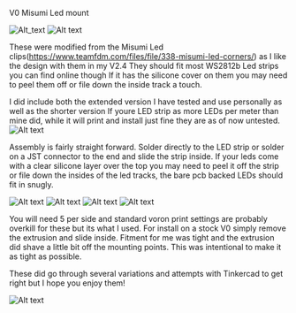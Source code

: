 V0 Misumi Led mount

![Alt_text](./Images/Cover.jpg)
![Alt text](https://github.com/GearNut/VoronUsers/blob/master/printer_mods/Gearnut/V0_Misumi_LED_Mount/Images/Cover.jpg)

These were modified from the Misumi Led clips(https://www.teamfdm.com/files/file/338-misumi-led-corners/) as I like the design with them in my V2.4 They should fit most WS2812b Led strips you can find online though If it has the silicone cover on them you may need to peel them off or file down the inside track a touch.

I did include both the extended version I have tested and use personally as well as the shorter version If youre LED strip as more LEDs per meter than mine did, while it will print and install just fine they are as of now untested.
![Alt text](https://github.com/GearNut/VoronUsers/blob/master/printer_mods/Gearnut/V0_Misumi_LED_Mount/Images/Short_Tall.png)

Assembly is fairly straight forward. Solder directly to the LED strip or solder on a JST connector to the end and slide the strip inside. If your leds come with a clear silicone layer over the top you may need to peel it off the strip or file down the insides of the led tracks, the bare pcb backed LEDs should fit in snugly. 

![Alt text](https://github.com/GearNut/VoronUsers/blob/master/printer_mods/Gearnut/V0_Misumi_LED_Mount/Images/Install_1.jpg)
![Alt text](https://github.com/GearNut/VoronUsers/blob/master/printer_mods/Gearnut/V0_Misumi_LED_Mount/Images/Install_2.jpg)
![Alt text](https://github.com/GearNut/VoronUsers/blob/master/printer_mods/Gearnut/V0_Misumi_LED_Mount/Images/Install_3.jpg)
![Alt text](https://github.com/GearNut/VoronUsers/blob/master/printer_mods/Gearnut/V0_Misumi_LED_Mount/Images/Install_4.jpg)

You will need 5 per side and standard voron print settings are probably overkill for these but its what I used. For install on a stock V0 simply remove the extrusion and slide inside. Fitment for me was tight and the extrusion did shave a little bit off the mounting points. This was intentional to make it as tight as possible.

These did go through several variations and attempts with Tinkercad to get right but I hope you enjoy them!

![Alt text](https://github.com/GearNut/VoronUsers/blob/master/printer_mods/Gearnut/V0_Misumi_LED_Mount/Images/Version_History.png)
